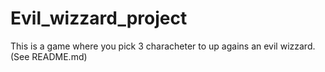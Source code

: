 # Evil_wizzard_project
This is a game where you pick 3 characheter to up agains an evil wizzard. (See README.md)
